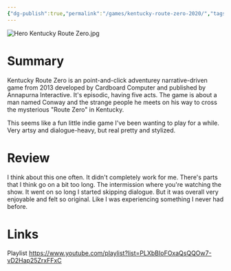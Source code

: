 ```yaml
---
{"dg-publish":true,"permalink":"/games/kentucky-route-zero-2020/","tags":["LP","games"],"created":"2023-12-08","updated":"2024-08-05"}
---
```



![Hero Kentucky Route Zero.jpg](/img/user/Attachments/Hero%20Kentucky%20Route%20Zero.jpg)

# Summary

Kentucky Route Zero is an point-and-click adventurey narrative-driven game from 2013 developed by Cardboard Computer and published by Annapurna Interactive. It's episodic, having five acts. The game is about a man named Conway and the strange people he meets on his way to cross the mysterious "Route Zero" in Kentucky.

This seems like a fun little indie game I've been wanting to play for a while. Very artsy and dialogue-heavy, but real pretty and stylized.

# Review

I think about this one often. It didn't completely work for me. There's parts that I think go on a bit too long. The intermission where you're watching the show. It went on so long I started skipping dialogue. But it was overall very enjoyable and felt so original. Like I was experiencing something I never had before.

# Links

Playlist https://www.youtube.com/playlist?list=PLXbBIoFOxaQsQQOw7-vD2Hap25ZrxFFxC
